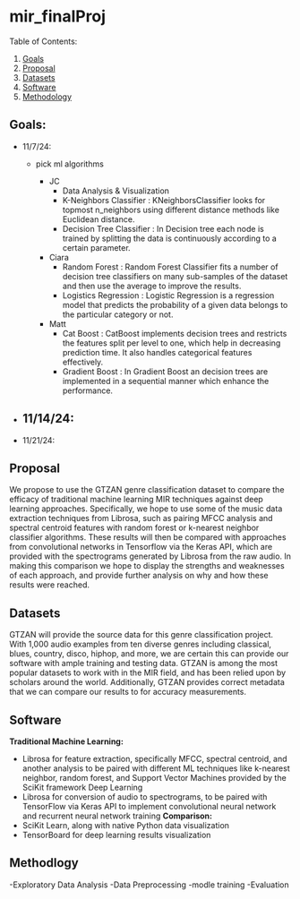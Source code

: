 # mir_finalProj

Table of Contents:
1. [Goals](#Goals)
2. [Proposal](#Proposal)
3. [Datasets](#Datasets)
4. [Software](#Software)
5. [Methodology](#Methodology)


## Goals: <a name="Goals">
- 11/7/24:
  - pick ml algorithms

    - JC
      - Data Analysis & Visualization
      - K-Neighbors Classifier :  KNeighborsClassifier looks for topmost n_neighbors using different distance methods like Euclidean distance.
      - Decision Tree Classifier : In Decision tree each node is trained by splitting the data is continuously according to a certain parameter.
    - Ciara
      - Random Forest : Random Forest Classifier fits a number of decision tree classifiers on many sub-samples of the dataset and then use the average to improve the results.
      - Logistics Regression : Logistic Regression is a regression model that predicts the probability of a given data belongs to the particular category or not.
    - Matt
      - Cat Boost : CatBoost implements decision trees and restricts the features split per level to one, which help in decreasing prediction time. It also handles categorical features effectively.
      - Gradient Boost : In Gradient Boost an decision trees are implemented in a sequential manner which enhance the performance.
  
- 11/14/24:
  - 
- 11/21/24:

## Proposal <a name="Proposal">
We propose to use the GTZAN genre classification dataset to compare the efficacy of traditional machine learning MIR techniques against deep learning approaches. Specifically, we hope to use some of the music data extraction techniques from Librosa, such as pairing MFCC analysis and spectral centroid features with random forest or k-nearest neighbor classifier algorithms. These results will then be compared with approaches from convolutional networks in Tensorflow via the Keras API, which are provided with the spectrograms generated by Librosa from the raw audio. In making this comparison we hope to display the strengths and weaknesses of each approach, and provide further analysis on why and how these results were reached.

## Datasets <a name="Datasets">
GTZAN will provide the source data for this genre classification project. With 1,000 audio examples from ten diverse genres including classical, blues, country, disco, hiphop, and more, we are certain this can provide our software with ample training and testing data. GTZAN is among the most popular datasets to work with in the MIR field, and has been relied upon by scholars around the world. Additionally, GTZAN provides correct metadata that we can compare our results to for accuracy measurements.
## Software <a name="Software">
**Traditional Machine Learning:**
- Librosa for feature extraction, specifically MFCC, spectral centroid, and another
analysis to be paired with different ML techniques like k-nearest neighbor,
random forest, and Support Vector Machines provided by the SciKit framework Deep Learning
- Librosa for conversion of audio to spectrograms, to be paired with TensorFlow via Keras API to implement convolutional neural network and recurrent neural network training
**Comparison:**
- SciKit Learn, along with native Python data visualization
- TensorBoard for deep learning results visualization

## Methodlogy <a name="Methodology">

  -Exploratory Data Analysis 
  -Data Preprocessing
  -modle training
  -Evaluation


